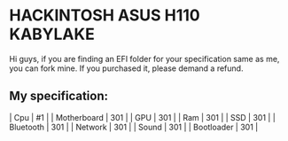 # HACKINTOSH ASUS H110 KABYLAKE
Hi guys, if you are finding an EFI folder for your specification same as me, you can fork mine. If you purchased it, please demand a refund.
## My specification:
| Cpu | #1  |
| Motherboard | 301 |
| GPU | 301 |
| Ram | 301 |
| SSD | 301 |
| Bluetooth | 301 |
| Network | 301 |
| Sound | 301 |
| Bootloader | 301 |